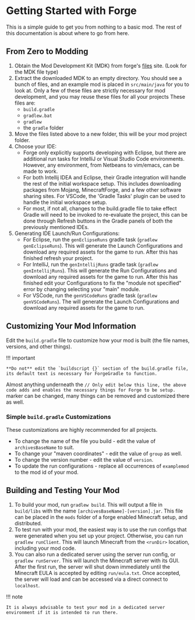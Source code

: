 Getting Started with Forge
==========================

This is a simple guide to get you from nothing to a basic mod. The rest of this documentation is about where to go from here.

From Zero to Modding
--------------------

1. Obtain the Mod Development Kit (MDK) from forge's [files][] site. (Look for the MDK file type)
2. Extract the downloaded MDK to an empty directory. You should see a bunch of files, and an example mod is placed in `src/main/java` for you to look at. Only a few of these files are strictly necessary for mod development, and you may reuse these files for all your projects These files are:
    * `build.gradle`
    * `gradlew.bat`
    * `gradlew`
    * the `gradle` folder
3. Move the files listed above to a new folder, this will be your mod project folder.
4. Choose your IDE:
    * Forge only explicitly supports developing with Eclipse, but there are additional run tasks for IntelliJ or Visual Studio Code environments. However, any environment, from Netbeans to vim/emacs, can be made to work.
    * For both Intellij IDEA and Eclipse, their Gradle integration will handle the rest of the initial workspace setup. This includes downloading packages from Mojang, MinecraftForge, and a few other software sharing sites. For VSCode, the 'Gradle Tasks' plugin can be used to handle the initial workspace setup.
    * For most, if not all, changes to the build.gradle file to take effect Gradle will need to be invoked to re-evaluate the project, this can be done through Refresh buttons in the Gradle panels of both the previously mentioned IDEs.
5. Generating IDE Launch/Run Configurations:
    * For Eclipse, run the `genEclipseRuns` gradle task (`gradlew genEclipseRuns`). This will generate the Launch Configurations and download any required assets for the game to run. After this has finished refresh your project.
    * For IntelliJ, run the `genIntellijRuns` gradle task (`gradlew genIntellijRuns`). This will generate the Run Configurations and download any required assets for the game to run. After this has finished edit your Configurations to fix the "module not specified" error by changing selecting your "main" module.
    * For VSCode, run the `genVSCodeRuns` gradle task (`gradlew genVSCodeRuns`). The will generate the Launch Configurations and download any required assets for the game to run.

Customizing Your Mod Information
--------------------------------

Edit the `build.gradle` file to customize how your mod is built (the file names, versions, and other things).

!!! important

    **Do not** edit the `buildscript {}` section of the build.gradle file, its default text is necessary for ForgeGradle to function.

Almost anything underneath the `// Only edit below this line, the above code adds and enables the necessary things for Forge to be setup.` marker can be changed, many things can be removed and customized there as well.


[files]: https://files.minecraftforge.net "Forge Files distribution site"

### Simple `build.gradle` Customizations

These customizations are highly recommended for all projects.

* To change the name of the file you build - edit the value of `archivesBaseName` to suit.
* To change your "maven coordinates" - edit the value of `group` as well.
* To change the version number - edit the value of `version`.
* To update the run configurations - replace all occurrences of `examplemod` to the mod id of your mod.

Building and Testing Your Mod
-----------------------------

1. To build your mod, run `gradlew build`. This will output a file in `build/libs` with the name `[archivesBaseName]-[version].jar`. This file can be placed in the `mods` folder of a forge enabled Minecraft setup, and distributed.
2. To test run with your mod, the easiest way is to use the run configs that were generated when you set up your project. Otherwise, you can run `gradlew runClient`. This will launch Minecraft from the `<runDir>` location, including your mod code.
3. You can also run a dedicated server using the server run config, or `gradlew runServer`. This will launch the Minecraft server with its GUI. After the first run, the server will shut down immediately until the Minecraft EULA is accepted by editing `run/eula.txt`. Once accepted, the server will load and can be accessed via a direct connect to `localhost`.

!!! note

    It is always advisable to test your mod in a dedicated server environment if it is intended to run there.
    
